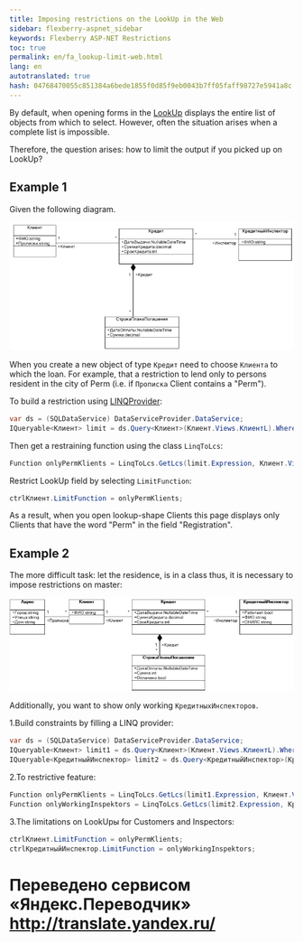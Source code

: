 ```yaml
--- 
title: Imposing restrictions on the LookUp in the Web 
sidebar: flexberry-aspnet_sidebar 
keywords: Flexberry ASP-NET Restrictions 
toc: true 
permalink: en/fa_lookup-limit-web.html 
lang: en 
autotranslated: true 
hash: 04768470055c851384a6bede1855f0d85f9eb0043b7ff05faff98727e5941a8c 
--- 
```


By default, when opening forms in the [LookUp](fa_lookup-overview.html) displays the entire list of objects from which to select. However, often the situation arises when a complete list is impossible. 

Therefore, the question arises: how to limit the output if you picked up on LookUp? 

## Example 1 

Given the following diagram. 

![](/images/pages/products/flexberry-aspnet/controls/lookup/filter-ex-diagram.png) 

When you create a new object of type `Кредит` need to choose `Клиента` to which the loan. For example, that a restriction to lend only to persons resident in the city of Perm (i.e. if `Прописка` Client contains a "Perm"). 

To build a restriction using [LINQProvider](fo_linq-provider.html): 

```csharp
var ds = (SQLDataService) DataServiceProvider.DataService;
IQueryable<Клиент> limit = ds.Query<Клиент>(Клиент.Views.КлиентL).Where(klient => klient.Прописка.Contains("Perm"));
``` 

Then get a restraining function using the class `LinqToLcs`: 

```csharp
Function onlyPermKlients = LinqToLcs.GetLcs(limit.Expression, Клиент.Views.КлиентL).LimitFunction;
``` 

Restrict LookUp field by selecting `LimitFunction`: 

```csharp
ctrlКлиент.LimitFunction = onlyPermKlients;
``` 

As a result, when you open lookup-shape Clients this page displays only Clients that have the word "Perm" in the field "Registration". 

## Example 2 

The more difficult task: let the residence, is in a class thus, it is necessary to impose restrictions on master: 

![](/images/pages/products/flexberry-aspnet/controls/lookup/kredit-diagramm.png) 

Additionally, you want to show only working `КредитныхИнспекторов`. 

1.Build constraints by filling a LINQ provider: 

```csharp
var ds = (SQLDataService) DataServiceProvider.DataService;
IQueryable<Клиент> limit1 = ds.Query<Клиент>(Клиент.Views.КлиентL).Where(klient => klient.Прописка.Город == "Perm");
IQueryable<КредитныйИнспектор> limit2 = ds.Query<КредитныйИнспектор>(КредитныйИнспектор.Views.КредитныйИнспекторL).Where(insp => insp.Работает);
``` 

2.To restrictive feature: 

```csharp
Function onlyPermKlients = LinqToLcs.GetLcs(limit1.Expression, Клиент.Views.КлиентL).LimitFunction;
Function onlyWorkingInspektors = LinqToLcs.GetLcs(limit2.Expression, КредитныйИнспектор.Views.КредитныйИнспекторL).LimitFunction;
``` 

3.The limitations on LookUpы for Customers and Inspectors: 

```csharp
ctrlКлиент.LimitFunction = onlyPermKlients;
ctrlКредитныйИнспектор.LimitFunction = onlyWorkingInspektors;
``` 



 # Переведено сервисом «Яндекс.Переводчик» http://translate.yandex.ru/